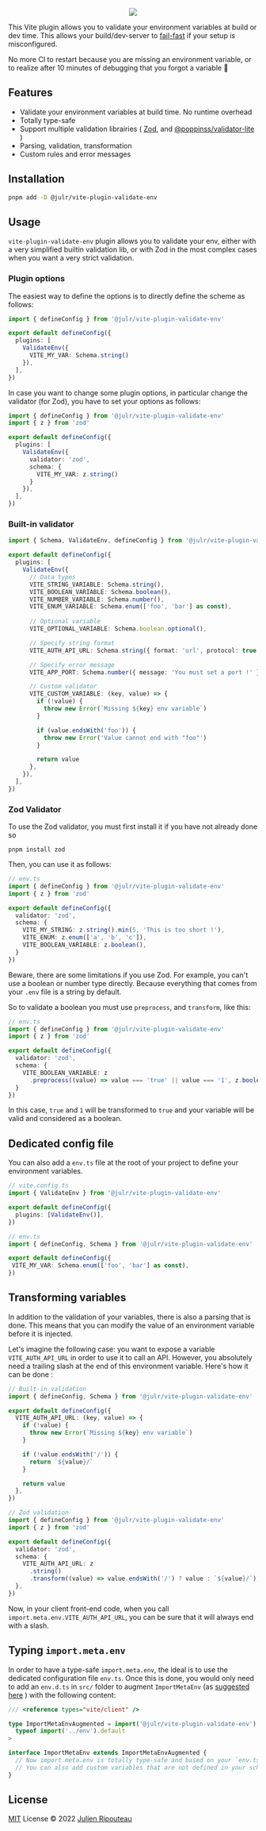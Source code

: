 <p align="center">
  <img src="https://user-images.githubusercontent.com/8337858/188329992-e74b3393-5bec-48b3-bba9-a8c45d279866.png">
</p>

This Vite plugin allows you to validate your environment variables at build or dev time. This allows your build/dev-server to [fail-fast](https://en.wikipedia.org/wiki/Fail-fast) if your setup is misconfigured.

No more CI to restart because you are missing an environment variable, or to realize after 10 minutes of debugging that you forgot a variable 🥲

## Features
- Validate your environment variables at build time. No runtime overhead
- Totally type-safe
- Support multiple validation librairies ( [Zod](https://zod.dev/), and [@poppinss/validator-lite](https://github.com/poppinss/validator-lite/) )
- Parsing, validation, transformation
- Custom rules and error messages

## Installation

```sh
pnpm add -D @julr/vite-plugin-validate-env
```

## Usage
`vite-plugin-validate-env` plugin allows you to validate your env, either with a very simplified builtin validation lib, or with Zod in the most complex cases when you want a very strict validation.

### Plugin options 
The easiest way to define the options is to directly define the scheme as follows: 
```ts
import { defineConfig } from '@julr/vite-plugin-validate-env'

export default defineConfig({
  plugins: [
    ValidateEnv({
      VITE_MY_VAR: Schema.string()
    }),
  ],
})
```

In case you want to change some plugin options, in particular change the validator (for Zod), you have to set your options as follows: 
```ts
import { defineConfig } from '@julr/vite-plugin-validate-env'
import { z } from 'zod'

export default defineConfig({
  plugins: [
    ValidateEnv({
      validator: 'zod',
      schema: {
        VITE_MY_VAR: z.string()
      }
    }),
  ],
})
```

### Built-in validator

```ts
import { Schema, ValidateEnv, defineConfig } from '@julr/vite-plugin-validate-env'

export default defineConfig({
  plugins: [
    ValidateEnv({
      // Data types
      VITE_STRING_VARIABLE: Schema.string(),
      VITE_BOOLEAN_VARIABLE: Schema.boolean(),
      VITE_NUMBER_VARIABLE: Schema.number(),
      VITE_ENUM_VARIABLE: Schema.enum(['foo', 'bar'] as const),
      
      // Optional variable
      VITE_OPTIONAL_VARIABLE: Schema.boolean.optional(),

      // Specify string format
      VITE_AUTH_API_URL: Schema.string({ format: 'url', protocol: true }),

      // Specify error message
      VITE_APP_PORT: Schema.number({ message: 'You must set a port !' }),

      // Custom validator
      VITE_CUSTOM_VARIABLE: (key, value) => {
        if (!value) {
          throw new Error(`Missing ${key} env variable`)
        }

        if (value.endsWith('foo')) {
          throw new Error('Value cannot end with "foo"')
        }

        return value
      },
    }),
  ],
})
```

### Zod Validator
To use the Zod validator, you must first install it if you have not already done so
```
pnpm install zod
```

Then, you can use it as follows: 
```ts
// env.ts
import { defineConfig } from '@julr/vite-plugin-validate-env'
import { z } from 'zod'

export default defineConfig({
  validator: 'zod',
  schema: {
    VITE_MY_STRING: z.string().min(5, 'This is too short !'),
    VITE_ENUM: z.enum(['a', 'b', 'c']),
    VITE_BOOLEAN_VARIABLE: z.boolean(),
  }
})
```

Beware, there are some limitations if you use Zod. For example, you can't use a boolean or number type directly. Because everything that comes from your `.env` file is a string by default.

So to validate a boolean you must use `preprocess`, and `transform`, like this:
```ts
// env.ts
import { defineConfig } from '@julr/vite-plugin-validate-env'
import { z } from 'zod'

export default defineConfig({
  validator: 'zod',
  schema: {
    VITE_BOOLEAN_VARIABLE: z
      .preprocess((value) => value === 'true' || value === '1', z.boolean())
  }
})
```

In this case, `true` and `1` will be transformed to `true` and your variable will be valid and considered as a boolean. 

## Dedicated config file

You can also add a `env.ts` file at the root of your project to define your environment variables.

```ts
// vite.config.ts
import { ValidateEnv } from '@julr/vite-plugin-validate-env'

export default defineConfig({
  plugins: [ValidateEnv()],
})
```

```ts
// env.ts
import { defineConfig, Schema } from '@julr/vite-plugin-validate-env'

export default defineConfig({
 VITE_MY_VAR: Schema.enum(['foo', 'bar'] as const),
})
```

## Transforming variables
In addition to the validation of your variables, there is also a parsing that is done. This means that you can modify the value of an environment variable before it is injected. 

Let's imagine the following case: you want to expose a variable `VITE_AUTH_API_URL` in order to use it to call an API. However, you absolutely need a trailing slash at the end of this environment variable. Here's how it can be done :

```ts
// Built-in validation
import { defineConfig, Schema } from '@julr/vite-plugin-validate-env'

export default defineConfig({
  VITE_AUTH_API_URL: (key, value) => {
    if (!value) {
      throw new Error(`Missing ${key} env variable`)
    }

    if (!value.endsWith('/')) {
      return `${value}/`
    }

    return value
  },
})
```

```ts
// Zod validation
import { defineConfig } from '@julr/vite-plugin-validate-env'
import { z } from 'zod'

export default defineConfig({
  validator: 'zod',
  schema: {
    VITE_AUTH_API_URL: z
      .string()
      .transform((value) => value.endsWith('/') ? value : `${value}/`),
  },
})
```

Now, in your client front-end code, when you call `import.meta.env.VITE_AUTH_API_URL`, you can be sure that it will always end with a slash.

## Typing `import.meta.env`
In order to have a type-safe `import.meta.env`, the ideal is to use the dedicated configuration file `env.ts`.
Once this is done, you would only need to add an `env.d.ts` in `src/` folder to augment `ImportMetaEnv` (as [suggested here](https://vitejs.dev/guide/env-and-mode.html#env-files) ) with the following content:

```ts
/// <reference types="vite/client" />

type ImportMetaEnvAugmented = import('@julr/vite-plugin-validate-env').ImportMetaEnvAugmented<
  typeof import('../env').default
>

interface ImportMetaEnv extends ImportMetaEnvAugmented {
  // Now import.meta.env is totally type-safe and based on your `env.ts` schema definition
  // You can also add custom variables that are not defined in your schema
}

```

## License

[MIT](./LICENSE.md) License © 2022 [Julien Ripouteau](https://github.com/Julien-R44)
